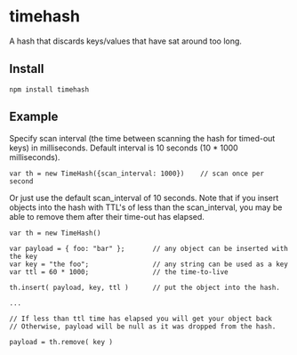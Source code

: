 # timehash

A hash that discards keys/values that have sat around too long.

## Install

	npm install timehash

## Example

Specify scan interval (the time between scanning the hash for timed-out keys) in milliseconds.
Default interval is 10 seconds (10 * 1000 milliseconds).

	var th = new TimeHash({scan_interval: 1000})	// scan once per second

Or just use the default scan_interval of 10 seconds.
Note that if you insert objects into the hash with TTL's of less than the scan_interval, you
may be able to remove them after their time-out has elapsed.

	var th = new TimeHash()

	var payload = { foo: "bar" };		// any object can be inserted with the key
	var key = "the foo";				// any string can be used as a key
	var ttl = 60 * 1000;				// the time-to-live

	th.insert( payload, key, ttl )		// put the object into the hash.

	...

	// If less than ttl time has elapsed you will get your object back
	// Otherwise, payload will be null as it was dropped from the hash.

	payload = th.remove( key )		


